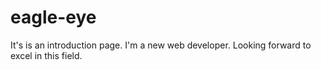 # eagle-eye
It's is an introduction page. I'm a new web developer. Looking forward to excel in this field.
